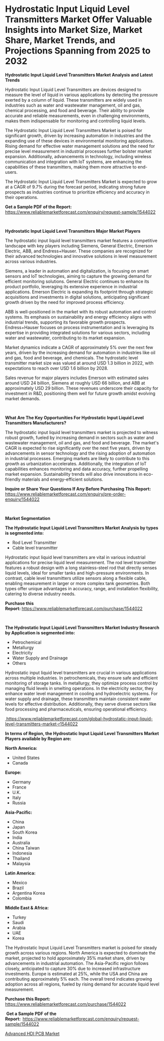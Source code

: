 <p><h1>Hydrostatic Input Liquid Level Transmitters Market Offer Valuable Insights into Market Size, Market Share, Market Trends, and Projections Spanning from 2025 to 2032</h1></p><p><strong>Hydrostatic Input Liquid Level Transmitters Market Analysis and Latest Trends</strong></p>
<p><p>Hydrostatic Input Liquid Level Transmitters are devices designed to measure the level of liquid in various applications by detecting the pressure exerted by a column of liquid. These transmitters are widely used in industries such as water and wastewater management, oil and gas, chemical processing, and food and beverage. Their ability to provide accurate and reliable measurements, even in challenging environments, makes them indispensable for monitoring and controlling liquid levels.</p><p>The Hydrostatic Input Liquid Level Transmitters Market is poised for significant growth, driven by increasing automation in industries and the expanding use of these devices in environmental monitoring applications. Rising demand for effective water management solutions and the need for precise level measurement in industrial processes further bolster market expansion. Additionally, advancements in technology, including wireless communication and integration with IoT systems, are enhancing the capabilities of these transmitters, making them more attractive to end-users.</p><p>The Hydrostatic Input Liquid Level Transmitters Market is expected to grow at a CAGR of 9.7% during the forecast period, indicating strong future prospects as industries continue to prioritize efficiency and accuracy in their operations.</p></p>
<p><strong>Get a Sample PDF of the Report:&nbsp;</strong> <a href="https://www.reliablemarketforecast.com/enquiry/request-sample/1544022?utm_campaign=1929&utm_medium=2&utm_source=Github&utm_content=ia&utm_term=12022025&utm_id=hydrostatic-input-liquid-level-transmitters">https://www.reliablemarketforecast.com/enquiry/request-sample/1544022</a></p>
<p>&nbsp;</p>
<p><strong>Hydrostatic Input Liquid Level Transmitters Major Market Players</strong></p>
<p><p>The hydrostatic input liquid level transmitters market features a competitive landscape with key players including Siemens, General Electric, Emerson Electric, ABB, and Endress+Hauser. These companies are recognized for their advanced technologies and innovative solutions in level measurement across various industries.</p><p>Siemens, a leader in automation and digitalization, is focusing on smart sensors and IoT technologies, aiming to capture the growing demand for efficient monitoring solutions. General Electric continues to enhance its product portfolio, leveraging its extensive experience in industrial applications. Emerson Electric is expanding its footprint through strategic acquisitions and investments in digital solutions, anticipating significant growth driven by the need for improved process efficiency.</p><p>ABB is well-positioned in the market with its robust automation and control systems. Its emphasis on sustainability and energy efficiency aligns with industrial trends, supporting its favorable growth prospects. Endress+Hauser focuses on process instrumentation and is leveraging its expertise in providing integrated solutions for various sectors, including water and wastewater, contributing to its market expansion.</p><p>Market dynamics indicate a CAGR of approximately 5% over the next few years, driven by the increasing demand for automation in industries like oil and gas, food and beverage, and chemicals. The hydrostatic level transmitter market size was valued at around USD 1.3 billion in 2022, with expectations to reach over USD 1.6 billion by 2028.</p><p>Sales revenue for major players includes Emerson with estimated sales around USD 24 billion, Siemens at roughly USD 66 billion, and ABB at approximately USD 29 billion. These revenues underscore their capacity for investment in R&D, positioning them well for future growth amidst evolving market demands.</p></p>
<p>&nbsp;</p>
<p><strong>What Are The Key Opportunities For Hydrostatic Input Liquid Level Transmitters Manufacturers?</strong></p>
<p><p>The hydrostatic input liquid level transmitters market is projected to witness robust growth, fueled by increasing demand in sectors such as water and wastewater management, oil and gas, and food and beverage. The market's CAGR is expected to rise significantly over the next five years, driven by advancements in sensor technology and the rising adoption of automation in industrial processes. Emerging markets are likely to contribute to this growth as urbanization accelerates. Additionally, the integration of IoT capabilities enhances monitoring and data accuracy, further propelling market expansion. Sustainability trends will also drive innovations in eco-friendly materials and energy-efficient solutions.</p></p>
<p><strong>Inquire or Share Your Questions If Any Before Purchasing This Report:</strong> <a href="https://www.reliablemarketforecast.com/enquiry/pre-order-enquiry/1544022?utm_campaign=1929&utm_medium=2&utm_source=Github&utm_content=ia&utm_term=12022025&utm_id=hydrostatic-input-liquid-level-transmitters">https://www.reliablemarketforecast.com/enquiry/pre-order-enquiry/1544022</a></p>
<p>&nbsp;</p>
<p><strong>Market Segmentation</strong></p>
<p><strong>The Hydrostatic Input Liquid Level Transmitters Market Analysis by types is segmented into:</strong></p>
<p><ul><li>Rod Level Transmitter</li><li>Cable level transmitter</li></ul></p>
<p><p>Hydrostatic input liquid level transmitters are vital in various industrial applications for precise liquid level measurement. The rod level transmitter features a robust design with a long stainless-steel rod that directly senses liquid levels, ideal for smaller tanks and high-pressure environments. In contrast, cable level transmitters utilize sensors along a flexible cable, enabling measurement in larger or more complex tank geometries. Both types offer unique advantages in accuracy, range, and installation flexibility, catering to diverse industry needs.</p></p>
<p><strong>Purchase this Report:&nbsp;</strong><a href="https://www.reliablemarketforecast.com/purchase/1544022?utm_campaign=1929&utm_medium=2&utm_source=Github&utm_content=ia&utm_term=12022025&utm_id=hydrostatic-input-liquid-level-transmitters">https://www.reliablemarketforecast.com/purchase/1544022</a></p>
<p>&nbsp;</p>
<p><strong>The Hydrostatic Input Liquid Level Transmitters Market Industry Research by Application is segmented into:</strong></p>
<p><ul><li>Petrochemical</li><li>Metallurgy</li><li>Electricity</li><li>Water Supply and Drainage</li><li>Others</li></ul></p>
<p><p>Hydrostatic input liquid level transmitters are crucial in various applications across multiple industries. In petrochemicals, they ensure safe and efficient monitoring of storage tanks. In metallurgy, they optimize process control by managing fluid levels in smelting operations. In the electricity sector, they enhance water level management in cooling and hydroelectric systems. For water supply and drainage, these transmitters maintain consistent water levels for effective distribution. Additionally, they serve diverse sectors like food processing and pharmaceuticals, ensuring operational efficiency.</p></p>
<p><a href="https://www.reliablemarketforecast.com/global-hydrostatic-input-liquid-level-transmitters-market-r1544022?utm_campaign=1929&utm_medium=2&utm_source=Github&utm_content=ia&utm_term=12022025&utm_id=hydrostatic-input-liquid-level-transmitters">&nbsp;https://www.reliablemarketforecast.com/global-hydrostatic-input-liquid-level-transmitters-market-r1544022</a></p>
<p><strong>In terms of Region, the Hydrostatic Input Liquid Level Transmitters Market Players available by Region are:</strong></p>
<p>
    <p> <strong> North America: </strong>
        <ul>
            <li>United States</li>
            <li>Canada</li>
        </ul>
        </p> 
    <p> <strong> Europe: </strong>
        <ul>
            <li>Germany</li>
            <li>France</li>
            <li>U.K.</li>
            <li>Italy</li>
            <li>Russia</li>
        </ul>
        </p> 
    <p> <strong> Asia-Pacific: </strong>
        <ul>
            <li>China</li>
            <li>Japan</li>
            <li>South Korea</li>
            <li>India</li>
            <li>Australia</li>
            <li>China Taiwan</li>
            <li>Indonesia</li>
            <li>Thailand</li>
            <li>Malaysia</li>
        </ul>
        </p> 
    <p> <strong> Latin America: </strong>
        <ul>
            <li>Mexico</li>
            <li>Brazil</li>
            <li>Argentina Korea</li>
            <li>Colombia</li>
        </ul>
        </p> 
    <p> <strong> Middle East & Africa: </strong>
        <ul>
            <li>Turkey</li>
            <li>Saudi</li>
            <li>Arabia</li>
            <li>UAE</li>
            <li>Korea</li>
        </ul>
    </p>
    </p>
<p><p>The Hydrostatic Input Liquid Level Transmitters market is poised for steady growth across various regions. North America is expected to dominate the market, projected to hold approximately 35% market share, driven by advancements in industrial automation. The Asia-Pacific region follows closely, anticipated to capture 30% due to increased infrastructure investments. Europe is estimated at 25%, while the USA and China are contributing approximately 5% each. The overall trend indicates growing adoption across all regions, fueled by rising demand for accurate liquid level measurement.</p></p>
<p><strong>Purchase this Report: </strong><a href="https://www.reliablemarketforecast.com/purchase/1544022?utm_campaign=1929&utm_medium=2&utm_source=Github&utm_content=ia&utm_term=12022025&utm_id=hydrostatic-input-liquid-level-transmitters">https://www.reliablemarketforecast.com/purchase/1544022</a></p>
<p>&nbsp;<strong>Get a Sample PDF of the Report:&nbsp;&nbsp;</strong><a href="https://www.reliablemarketforecast.com/enquiry/request-sample/1544022?utm_campaign=1929&utm_medium=2&utm_source=Github&utm_content=ia&utm_term=12022025&utm_id=hydrostatic-input-liquid-level-transmitters">https://www.reliablemarketforecast.com/enquiry/request-sample/1544022</a></p>
<p><strong></strong></p>
<p><p><a href="https://github.com/dringals/Market-Research-Report-List-6/blob/main/advanced-hdi-pcb-market.md?utm_campaign=1929&utm_medium=2&utm_source=Github&utm_content=ia&utm_term=12022025&utm_id=hydrostatic-input-liquid-level-transmitters">Advanced HDI PCB Market</a></p></p>